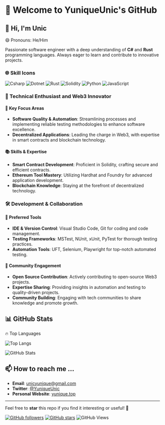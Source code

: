 # 🚀 Welcome to YuniqueUnic's GitHub

## 👋 Hi, I'm Unic

😄 Pronouns: He/Him

Passionate software engineer with a deep understanding of **C#** and **Rust** programming languages. Always eager to learn and contribute to innovative projects.

### 🌐 Skill Icons
![Csharp](https://img.shields.io/badge/-Csharp-239120?style=for-the-badge&logo=Csharp)
![Dotnet](https://img.shields.io/badge/-.Net-512BD4?style=for-the-badge&logo=dotnet&logoSize=42&label=dotnet&labelColor=%236669E4)
![Rust](https://img.shields.io/badge/-Rust-000000?style=for-the-badge&logo=rust)
![Solidity](https://img.shields.io/badge/-Solidity-03a8f3?style=for-the-badge&logo=solidity)
![Python](https://img.shields.io/badge/-Python-14354c?style=for-the-badge&logo=python)
![JavaScript](https://img.shields.io/badge/-JavaScript-F7DF1C?style=for-the-badge&logoColor=white&logo=JavaScript)

### 🌟 Technical Enthusiast and Web3 Innovator

#### 🚀 Key Focus Areas
- **Software Quality & Automation**: Streamlining processes and implementing reliable testing methodologies to enhance software excellence.
- **Decentralized Applications**: Leading the charge in Web3, with expertise in smart contracts and blockchain technology.

#### 📚 Skills & Expertise
- **Smart Contract Development**: Proficient in Solidity, crafting secure and efficient contracts.
- **Ethereum Tool Mastery**: Utilizing Hardhat and Foundry for advanced application development.
- **Blockchain Knowledge**: Staying at the forefront of decentralized technology.

### 🛠️ Development & Collaboration

#### 🔧 Preferred Tools
- **IDE & Version Control**: Visual Studio Code, Git for coding and code management.
- **Testing Frameworks**: MSTest, NUnit, xUnit, PyTest for thorough testing practices.
- **Automation Tools**: UFT, Selenium, Playwright for top-notch automated testing.

#### 💼 Community Engagement
- **Open Source Contribution**: Actively contributing to open-source Web3 projects.
- **Expertise Sharing**: Providing insights in automation and testing to quality-driven projects.
- **Community Building**: Engaging with tech communities to share knowledge and promote growth.

## 📊 GitHub Stats

🔥 Top Languages

![Top Langs](https://github-readme-stats.vercel.app/api/top-langs/?username=YuniqueUnic&layout=compact)

![GitHub Stats](https://github-readme-stats.vercel.app/api?username=YuniqueUnic&show_icons=true&theme=dark)

## 📫 How to reach me ...
- **Email**: [unicyunique@gmail.com](mailto:unicyunique@gmail.com)
- **Twitter**: [@YuniqueUnic](https://twitter.com/YuniqueUnic)
- **Personal Website**: [yunique.top](https://www.yunique.top)

---

Feel free to **star** this repo if you find it interesting or useful! 🌟

[![GitHub followers](https://img.shields.io/github/followers/YuniqueUnic.svg?label=Follow&style=social)](https://github.com/YuniqueUnic)
[![GitHub stars](https://img.shields.io/github/stars/YuniqueUnic/YuniqueUnic?style=social)](https://github.com/YuniqueUnic/YuniqueUnic)
![GitHub Views](https://komarev.com/ghpvc/?username=YuniqueUnic)
